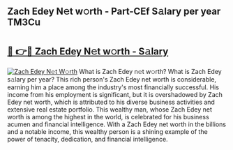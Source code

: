 ## Zach Edey N𝚎t w𝚘rth - Part-CEf S𝚊lary per year TM3Cu

# <h2><a href="http://gc2ib1.nevu.top/?p=Zach+Edey">🔗 👉🔴 Zach Edey N𝚎t w𝚘rth - S𝚊lary</a></h2>

[![Zach Edey N𝚎t W𝚘rth](https://i.imgur.com/Oavwk0R.jpeg)](http://gc2ib1.nevu.top/?p=Zach+Edey)
What is Zach Edey n𝚎t w𝚘rth? What is Zach Edey s𝚊lary per year?
This rich person's Zach Edey net worth is considerable, earning him a place among the industry's most financially successful. His income from his employment is significant, but it is overshadowed by Zach Edey net worth, which is attributed to his diverse business activities and extensive real estate portfolio. This wealthy man, whose Zach Edey net worth is among the highest in the world, is celebrated for his business acumen and financial intelligence. With a Zach Edey net worth in the billions and a notable income, this wealthy person is a shining example of the power of tenacity, dedication, and financial intelligence.
